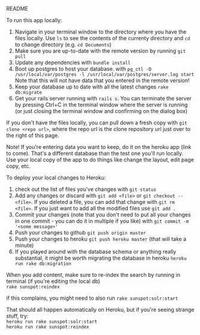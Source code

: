 README

To run this app locally:

1) Navigate in your terminal window to the directory where you have the files locally. Use `ls` to see the contents of the currenty directory and `cd` to change directory (e.g. `cd Documents`)  
2) Make sure you are up-to-date with the remote version by running `git pull`  
3) Update any dependencies with `bundle install`  
4) Boot up postgres to host your database. with `pg_ctl -D /usr/local/var/postgres -l /usr/local/var/postgres/server.log start`  Note that this will not have data that you entered in the remote version!   
5) Keep your database up to date with all the latest changes `rake db:migrate`  
6) Get your rails server running with `rails s`. You can terminate the server by pressing Ctrl+C in the terminal window where the server is running (or just closing the terminal window and confirming on the dialog box)  


If you don't have the files locally, you can pull down a fresh copy with `git clone <repo url>`, where the repo url is the clone repository url just over to the right of this page.

Note! If you're entering data you want to keep, do it on the heroku app (link to come). That's a different database than the test one you'll run locally. Use your local copy of the app to do things like change the layout, edit page copy, etc.


To deploy your local changes to Heroku:

1) check out the list of files you've changes with `git status`  
2) Add any changes or discard with `git add <file>` or `git checkout -- <file>`. If you deleted a file, you can add that change with `git rm <file>`. If you just want to add all the modified files use `git add .`  
3) Commit your changes (note that you don't need to put all your changes in one commit - you can do it in multiple if you like) with `git commit -m '<some message>'`  
4) Push your changes to github `git push origin master`  
5) Push your changes to heroku `git push heroku master` (that will take a minute)  
6) If you played around with the database schema or anything really substantial, it might be worth migrating the database in heroku `heroku run rake db:migration` 


When you add content, make sure to re-index the search by running in terminal
(if you're editing the local db)   
`rake sunspot:reindex`

if this complains, you might need to also run `rake sunspot:solr:start`

That should all happen automatically on Heroku, but if you're seeing strange stuff, try:     
`heroku run rake sunspot:solr:start`  
`heroku run rake sunspot:reindex`